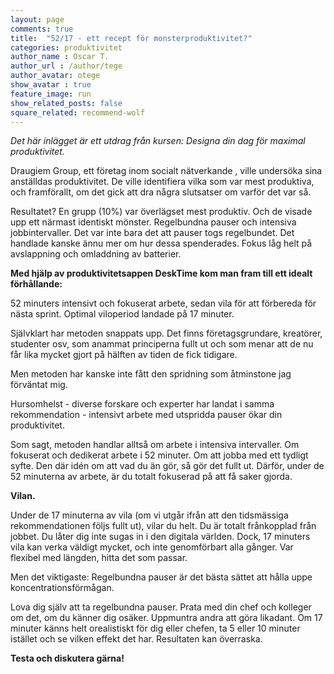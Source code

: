 ```yaml
---
layout: page
comments: true
title:  "52/17 - ett recept för monsterproduktivitet?"
categories: produktivitet
author_name : Oscar T.
author_url : /author/tege
author_avatar: otege
show_avatar : true
feature_image: run
show_related_posts: false
square_related: recommend-wolf
---
```



*Det här inlägget är ett utdrag från kursen: Designa din dag för maximal produktivitet.*

Draugiem Group, ett företag inom socialt nätverkande , ville undersöka sina anställdas produktivitet. De ville identifiera vilka som var mest produktiva, och framförallt, om det gick att dra några slutsatser om varför det var så.

Resultatet? En grupp (10%) var överlägset mest produktiv. Och de visade upp ett närmast identiskt mönster. Regelbundna pauser och intensiva jobbintervaller. Det var inte bara det att pauser togs regelbundet. Det handlade kanske ännu mer om hur dessa spenderades. Fokus låg helt på avslappning och omladdning av batterier.


**Med hjälp av produktivitetsappen DeskTime kom man fram till ett idealt förhållande:**


52 minuters intensivt och fokuserat arbete, sedan vila för att förbereda för nästa sprint. Optimal viloperiod landade på 17 minuter.

Självklart har metoden snappats upp. Det finns företagsgrundare, kreatörer, studenter osv, som anammat principerna fullt ut och som menar att de nu får lika mycket gjort på hälften av tiden de fick tidigare.

Men metoden har kanske inte fått den spridning som åtminstone jag förväntat mig. 

Hursomhelst - diverse forskare och experter har landat i samma rekommendation - intensivt arbete med utspridda pauser ökar din produktivitet.

Som sagt, metoden handlar alltså om arbete i intensiva intervaller. Om fokuserat och dedikerat arbete i 52 minuter. Om att jobba med ett tydligt syfte. Den där idén om att vad du än gör, så gör det fullt ut. Därför, under de 52 minuterna av arbete, är du totalt fokuserad på att få saker gjorda.


**Vilan.**

Under de 17 minuterna av vila (om vi utgår ifrån att den tidsmässiga rekommendationen följs fullt ut), vilar du helt. Du är totalt frånkopplad från jobbet. Du låter dig inte sugas in i den digitala världen. Dock, 17 minuters vila kan verka väldigt mycket, och inte genomförbart alla gånger. Var flexibel med längden, hitta det som passar.

Men det viktigaste: Regelbundna pauser är det bästa sättet att hålla uppe koncentrationsförmågan.

Lova dig själv att ta regelbundna pauser. Prata med din chef och kolleger om det, om du känner dig osäker. Uppmuntra andra att göra likadant. Om 17 minuter känns helt orealistiskt för dig eller chefen, ta 5 eller 10 minuter istället och se vilken effekt det har. Resultaten kan överraska.

**Testa och diskutera gärna!**



